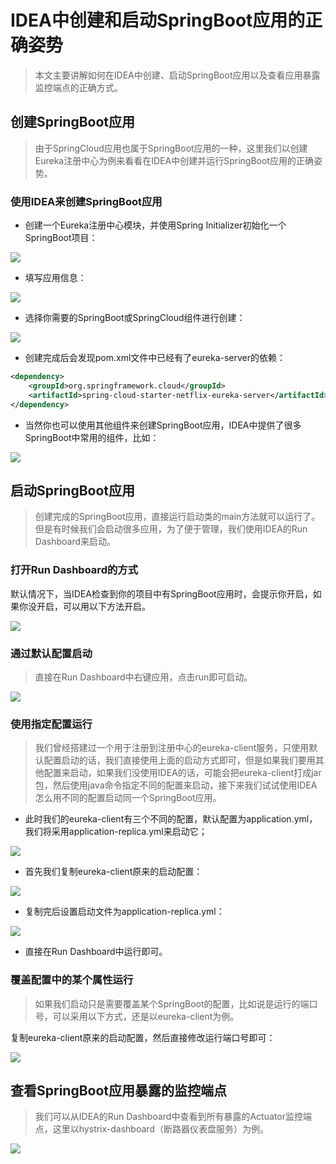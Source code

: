 # IDEA中创建和启动SpringBoot应用的正确姿势

> 本文主要讲解如何在IDEA中创建、启动SpringBoot应用以及查看应用暴露监控端点的正确方式。

## 创建SpringBoot应用

> 由于SpringCloud应用也属于SpringBoot应用的一种，这里我们以创建Eureka注册中心为例来看看在IDEA中创建并运行SpringBoot应用的正确姿势。

### 使用IDEA来创建SpringBoot应用

- 创建一个Eureka注册中心模块，并使用Spring Initializer初始化一个SpringBoot项目：

![](../images/springcloud_eureka_01.png)

- 填写应用信息：

![](../images/springcloud_eureka_02.png)

- 选择你需要的SpringBoot或SpringCloud组件进行创建：

![](../images/springcloud_eureka_03.png)

- 创建完成后会发现pom.xml文件中已经有了eureka-server的依赖：

```xml
<dependency>
    <groupId>org.springframework.cloud</groupId>
    <artifactId>spring-cloud-starter-netflix-eureka-server</artifactId>
</dependency>
```

- 当然你也可以使用其他组件来创建SpringBoot应用，IDEA中提供了很多SpringBoot中常用的组件，比如：

![](../images/springcloud_idea_01.png)


## 启动SpringBoot应用

> 创建完成的SpringBoot应用，直接运行启动类的main方法就可以运行了。但是有时候我们会启动很多应用，为了便于管理，我们使用IDEA的Run Dashboard来启动。

### 打开Run Dashboard的方式

默认情况下，当IDEA检查到你的项目中有SpringBoot应用时，会提示你开启，如果你没开启，可以用以下方法开启。

![](../images/springcloud_eureka_04.png)

### 通过默认配置启动

> 直接在Run Dashboard中右键应用，点击run即可启动。

![](../images/springcloud_eureka_05.png)

### 使用指定配置运行

> 我们曾经搭建过一个用于注册到注册中心的eureka-client服务，只使用默认配置启动的话，我们直接使用上面的启动方式即可，但是如果我们要用其他配置来启动，如果我们没使用IDEA的话，可能会把eureka-client打成jar包，然后使用java命令指定不同的配置来启动，接下来我们试试使用IDEA怎么用不同的配置启动同一个SpringBoot应用。

- 此时我们的eureka-client有三个不同的配置，默认配置为application.yml，我们将采用application-replica.yml来启动它；

![](../images/springcloud_idea_02.png)

- 首先我们复制eureka-client原来的启动配置：

![](../images/springcloud_idea_03.png)

- 复制完后设置启动文件为application-replica.yml：

![](../images/springcloud_idea_04.png)

- 直接在Run Dashboard中运行即可。

### 覆盖配置中的某个属性运行

> 如果我们启动只是需要覆盖某个SpringBoot的配置，比如说是运行的端口号，可以采用以下方式，还是以eureka-client为例。

复制eureka-client原来的启动配置，然后直接修改运行端口号即可：

![](../images/springcloud_idea_05.png)

## 查看SpringBoot应用暴露的监控端点

> 我们可以从IDEA的Run Dashboard中查看到所有暴露的Actuator监控端点，这里以hystrix-dashboard（断路器仪表盘服务）为例。

![](../images/springcloud_idea_06.png)

